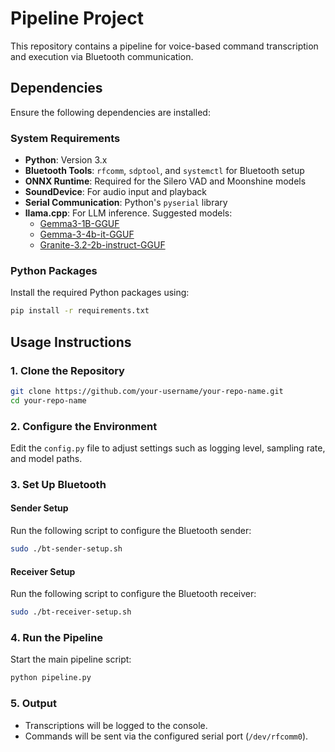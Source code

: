 # Pipeline Project

This repository contains a pipeline for voice-based command transcription and execution via Bluetooth communication.

## Dependencies

Ensure the following dependencies are installed:

### System Requirements
- **Python**: Version 3.x
- **Bluetooth Tools**: `rfcomm`, `sdptool`, and `systemctl` for Bluetooth setup
- **ONNX Runtime**: Required for the Silero VAD and Moonshine models
- **SoundDevice**: For audio input and playback
- **Serial Communication**: Python's `pyserial` library
- **llama.cpp**: For LLM inference. Suggested models:
  - [Gemma3-1B-GGUF](https://huggingface.co/pjh64/Gemma3-1B-GGUF/tree/main)
  - [Gemma-3-4b-it-GGUF](https://huggingface.co/unsloth/gemma-3-4b-it-GGUF/tree/main)
  - [Granite-3.2-2b-instruct-GGUF](https://huggingface.co/Mungert/granite-3.2-2b-instruct-GGUF/tree/main)

### Python Packages
Install the required Python packages using:
```bash
pip install -r requirements.txt
```

## Usage Instructions

### 1. Clone the Repository
```bash
git clone https://github.com/your-username/your-repo-name.git
cd your-repo-name
```

### 2. Configure the Environment
Edit the `config.py` file to adjust settings such as logging level, sampling rate, and model paths.

### 3. Set Up Bluetooth
#### Sender Setup
Run the following script to configure the Bluetooth sender:
```bash
sudo ./bt-sender-setup.sh
```

#### Receiver Setup
Run the following script to configure the Bluetooth receiver:
```bash
sudo ./bt-receiver-setup.sh
```

### 4. Run the Pipeline
Start the main pipeline script:
```bash
python pipeline.py
```

### 5. Output
- Transcriptions will be logged to the console.
- Commands will be sent via the configured serial port (`/dev/rfcomm0`).
